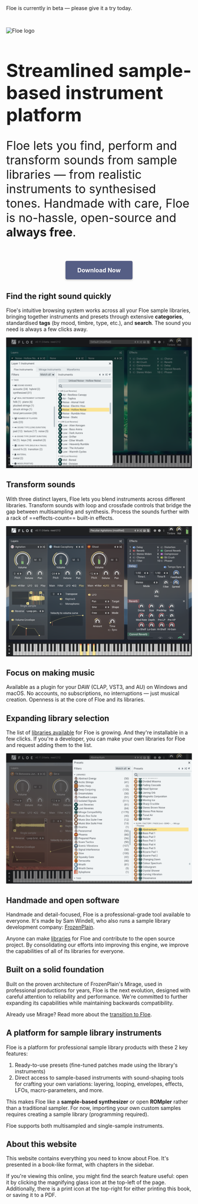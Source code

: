 <!--
SPDX-FileCopyrightText: 2024 Sam Windell
SPDX-License-Identifier: GPL-3.0-or-later
-->

<div class="warning">
Floe is currently in beta — please give it a try today.
</div>

<div style="padding-bottom: 30px;"></div>

<p align="left">
    <picture>
        <source media="(prefers-color-scheme: dark)" srcset="https://raw.githubusercontent.com/floe-audio/Floe-Logos/HEAD/horizontal_transparent.svg">
        <source media="(prefers-color-scheme: light)" srcset="https://raw.githubusercontent.com/floe-audio/Floe-Logos/HEAD/horizontal_transparent_dark.svg">
        <img alt="Floe logo" src="https://raw.githubusercontent.com/floe-audio/Floe-Logos/HEAD/horizontal_background.svg" width="350" height="auto" style="max-width: 100%;">
    </picture>
</p>


<h1 style="font-size: 3.1rem">Streamlined sample-based instrument platform</h1>
<p style="font-size: 2rem; margin-bottom: 4px;">Floe lets you find, perform and transform sounds from sample libraries — from realistic instruments to synthesised tones. Handmade with care, Floe is no-hassle, open-source and <strong>always free</strong>.</p>

<div style="padding-bottom: 10px;"></div>

<p style="text-align: center; margin-top: 40px;">
<a href="https://floe.audio/installation/download-and-install-floe.html" style="
  background-color: #555e85; 
  border: none; 
  border-radius: 4px; 
  color: white; 
  padding: 15px 32px; 
  text-align: center; 
  text-decoration: none; 
  display: inline-block; 
  font-size: 16px; 
  font-weight: bold; 
  margin: 4px 2px; 
  cursor: pointer; 
  box-shadow: 0 2px 5px rgba(0,0,0,0.2); 
  transition: all 0.3s ease;">Download Now</a>
</p>

## Find the right sound quickly
Floe's intuitive browsing system works across all your Floe sample libraries, bringing together instruments and presets through extensive **categories**, standardised **tags** (by mood, timbre, type, etc.), and **search**. The sound you need is always a few clicks away.

![Picker GUI](./images/inst-picker-gui.png)

## Transform sounds
With three distinct layers, Floe lets you blend instruments across different libraries. Transform sounds with loop and crossfade controls that bridge the gap between multisampling and synthesis. Process the sounds further with a rack of ==effects-count== built-in effects.

![Transform sounds GUI](./images/transform-sounds.png)

## Focus on making music
Available as a plugin for your DAW (CLAP, VST3, and AU) on Windows and macOS. No accounts, no subscriptions, no interruptions — just musical creation. Openness is at the core of Floe and its libraries.

## Expanding library selection
The list of [libraries available](./packages/available-packages.md) for Floe is growing. And they're installable in a few clicks. If you're a developer, you can make your own libraries for Floe and request adding them to the list.

![Libraries list GUI](./images/expanding-libraries-list.png)

## Handmade and open software
Handmade and detail-focused, Floe is a professional-grade tool available to everyone. It's made by Sam Windell, who also runs a sample library development company: [FrozenPlain](https://frozenplain.com). 

Anyone can make [libraries](./usage/sample-libraries.md) for Floe and contribute to the open source project. By consolidating our efforts into improving this engine, we improve the capabilities of all of its libraries for everyone.

## Built on a solid foundation
Built on the proven architecture of FrozenPlain's Mirage, used in professional productions for years, Floe is the next evolution, designed with careful attention to reliability and performance. We're committed to further expanding its capabilities while maintaining backwards compatibility.

Already use Mirage? Read more about the [transition to Floe](./about-the-project/mirage.md).

## A platform for sample library instruments
Floe is a platform for professional sample library products with these 2 key features:
1. Ready-to-use presets (fine-tuned patches made using the library's instruments)
1. Direct access to sample-based instruments with sound-shaping tools for crafting your own variations: layering, looping, envelopes, effects, LFOs, macro-parameters, and more.

This makes Floe like a **sample-based synthesizer** or open **ROMpler** rather than a traditional sampler. For now, importing your own custom samples requires creating a sample library (programming required).

Floe supports both multisampled and single-sample instruments.

## About this website
This website contains everything you need to know about Floe. It's presented in a book-like format, with chapters in the sidebar. 

If you're viewing this online, you might find the search feature useful: open it by clicking the <i class="fa fa-search"></i> magnifying glass icon at the top-left of the page. Additionally, there is a <i class="fa fa-print"></i> print icon at the top-right for either printing this book, or saving it to a PDF.

